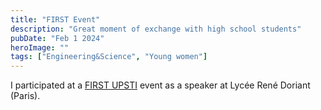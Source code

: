 ```yaml
---
title: "FIRST Event"
description: "Great moment of exchange with high school students"
pubDate: "Feb 1 2024"
heroImage: ""
tags: ["Engineering&Science", "Young women"]
---
```


I participated at a [FIRST UPSTI]() event as a speaker at Lycée René Doriant (Paris).

